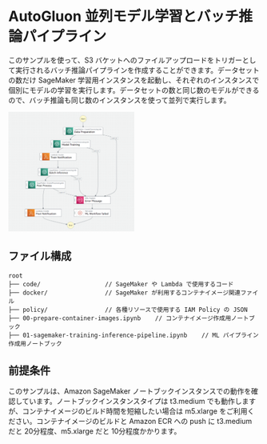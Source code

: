 # AutoGluon 並列モデル学習とバッチ推論パイプライン

このサンプルを使って、S3 バケットへのファイルアップロードをトリガーとして実行されるバッチ推論パイプラインを作成することができます。データセットの数だけ SageMaker 学習用インスタンスを起動し、それぞれのインスタンスで個別にモデルの学習を実行します。データセットの数と同じ数のモデルができるので、バッチ推論も同じ数のインスタンスを使って並列で実行します。

<img src="workflow.png" width="50%">

## ファイル構成

```
root
├── code/                  // SageMaker や Lambda で使用するコード
├── docker/                // SageMaker が利用するコンテナイメージ関連ファイル
├── policy/                // 各種リソースで使用する IAM Policy の JSON
├── 00-prepare-container-images.ipynb    // コンテナイメージ作成用ノートブック
├── 01-sagemaker-training-inference-pipeline.ipynb    // ML パイプライン作成用ノートブック

```

## 前提条件

このサンプルは、Amazon SageMaker ノートブックインスタンスでの動作を確認しています。ノートブックインスタンスタイプは t3.medium でも動作しますが、コンテナイメージのビルド時間を短縮したい場合は m5.xlarge をご利用ください。コンテナイメージのビルドと Amazon ECR への push に t3.medium だと 20分程度、m5.xlarge だと 10分程度かかります。
